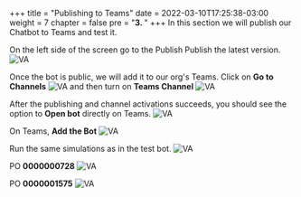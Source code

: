 +++
title = "Publishing to Teams"
date = 2022-03-10T17:25:38-03:00
weight = 7
chapter = false
pre = "<b>3. </b>"
+++
In this section we will publish our Chatbot to Teams and test it. 

On the left side of the screen go to the Publish Publish the latest version. 
![VA](/images/va19.png?height=450px) 

Once the bot is public, we will add it to our org's Teams. 
Click on **Go to Channels** 
![VA](/images/va19b.png?height=450px) 
and then turn on **Teams Channel**
![VA](/images/va20.png?height=450px) 

After the publishing and channel activations succeeds, you should see the option to **Open bot** directly on Teams. 
![VA](/images/va21.png?height=450px) 

On Teams, **Add the Bot** 
![VA](/images/va24.png?height=350px) 

Run the same simulations as in the test bot. 
![VA](/images/va25.png?height=350px) 

PO **0000000728** 
![VA](/images/va22.png?height=350px) 

PO **0000001575** 
![VA](/images/va23.png?height=350px) 



